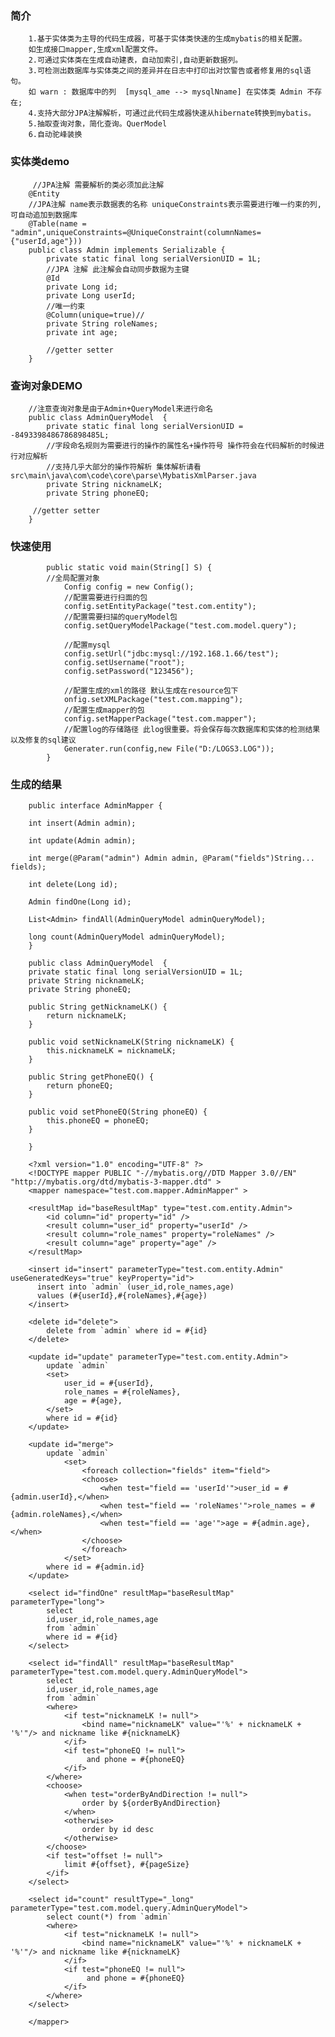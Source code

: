 ### 简介
        1.基于实体类为主导的代码生成器，可基于实体类快速的生成mybatis的相关配置。
        如生成接口mapper,生成xml配置文件。
        2.可通过实体类在生成自动建表，自动加索引,自动更新数据列。
        3.可检测出数据库与实体类之间的差异并在日志中打印出对饮警告或者修复用的sql语句。
        如 warn : 数据库中的列  [mysql_ame --> mysqlNname] 在实体类 Admin 不存在;
        4.支持大部分JPA注解解析，可通过此代码生成器快速从hibernate转换到mybatis。
        5.抽取查询对象，简化查询。QuerModel
        6.自动驼峰装换
### 实体类demo
         //JPA注解 需要解析的类必须加此注解
        @Entity
        //JPA注解 name表示数据表的名称 uniqueConstraints表示需要进行唯一约束的列,可自动追加到数据库
        @Table(name = "admin",uniqueConstraints=@UniqueConstraint(columnNames={"userId,age"}))
        public class Admin implements Serializable {
            private static final long serialVersionUID = 1L;
            //JPA 注解 此注解会自动同步数据为主键
            @Id
            private Long id;
            private Long userId;
            //唯一约束
            @Column(unique=true)//
            private String roleNames;
            private int age;
        
            //getter setter
        }
### 查询对象DEMO
        //注意查询对象是由于Admin+QueryModel来进行命名
        public class AdminQueryModel  {
            private static final long serialVersionUID = -8493398486786898485L;
            //字段命名规则为需要进行的操作的属性名+操作符号 操作符会在代码解析的时候进行对应解析
            //支持几乎大部分的操作符解析 集体解析请看src\main\java\com\code\core\parse\MybatisXmlParser.java
            private String nicknameLK;
            private String phoneEQ;
        
         //getter setter
        }

### 快速使用
            public static void main(String[] S) {
            //全局配置对象
                Config config = new Config();
                //配置需要进行扫面的包
                config.setEntityPackage("test.com.entity");
                //配置需要扫描的queryModel包
                config.setQueryModelPackage("test.com.model.query");
                
                //配置mysql
                config.setUrl("jdbc:mysql://192.168.1.66/test");
                config.setUsername("root");
                config.setPassword("123456");
                
                //配置生成的xml的路径 默认生成在resource包下
                onfig.setXMLPackage("test.com.mapping");
                //配置生成mapper的包
                config.setMapperPackage("test.com.mapper");
                //配置log的存储路径 此log很重要。将会保存每次数据库和实体的检测结果以及修复的sql建议
                Generater.run(config,new File("D:/LOGS3.LOG"));
            }
### 生成的结果   
        public interface AdminMapper {
        
        int insert(Admin admin);
        
        int update(Admin admin);
        
        int merge(@Param("admin") Admin admin, @Param("fields")String... fields);
        
        int delete(Long id);
        
        Admin findOne(Long id);
        
        List<Admin> findAll(AdminQueryModel adminQueryModel);
        
        long count(AdminQueryModel adminQueryModel);
        }
             
        public class AdminQueryModel  {
        private static final long serialVersionUID = 1L;
        private String nicknameLK;
        private String phoneEQ;
        
        public String getNicknameLK() {
            return nicknameLK;
        }
        
        public void setNicknameLK(String nicknameLK) {
            this.nicknameLK = nicknameLK;
        }
        
        public String getPhoneEQ() {
            return phoneEQ;
        }
        
        public void setPhoneEQ(String phoneEQ) {
            this.phoneEQ = phoneEQ;
        }
        
        }
             
        <?xml version="1.0" encoding="UTF-8" ?>
        <!DOCTYPE mapper PUBLIC "-//mybatis.org//DTD Mapper 3.0//EN" "http://mybatis.org/dtd/mybatis-3-mapper.dtd" >
        <mapper namespace="test.com.mapper.AdminMapper" >
        
        <resultMap id="baseResultMap" type="test.com.entity.Admin">
            <id column="id" property="id" />
            <result column="user_id" property="userId" />
            <result column="role_names" property="roleNames" />
            <result column="age" property="age" />
        </resultMap>
        
        <insert id="insert" parameterType="test.com.entity.Admin" useGeneratedKeys="true" keyProperty="id">
          insert into `admin` (user_id,role_names,age)
          values (#{userId},#{roleNames},#{age})
        </insert>
        
        <delete id="delete">
            delete from `admin` where id = #{id}
        </delete>
        
        <update id="update" parameterType="test.com.entity.Admin">
            update `admin`
            <set>
                user_id = #{userId},
                role_names = #{roleNames},
                age = #{age},
            </set>
            where id = #{id}
        </update>
        
        <update id="merge">
            update `admin`
                <set>
                    <foreach collection="fields" item="field">
                    <choose>
                        <when test="field == 'userId'">user_id = #{admin.userId},</when>
                        <when test="field == 'roleNames'">role_names = #{admin.roleNames},</when>
                        <when test="field == 'age'">age = #{admin.age},</when>
                    </choose>
                    </foreach>
                </set>
            where id = #{admin.id}
        </update>
        
        <select id="findOne" resultMap="baseResultMap" parameterType="long">
            select
            id,user_id,role_names,age
            from `admin`
            where id = #{id}
        </select>
        
        <select id="findAll" resultMap="baseResultMap" parameterType="test.com.model.query.AdminQueryModel">
            select
            id,user_id,role_names,age
            from `admin`
            <where>
                <if test="nicknameLK != null">
                    <bind name="nicknameLK" value="'%' + nicknameLK + '%'"/> and nickname like #{nicknameLK}
                </if>
                <if test="phoneEQ != null">
                     and phone = #{phoneEQ}
                </if>
            </where>
            <choose>
                <when test="orderByAndDirection != null">
                    order by ${orderByAndDirection}
                </when>
                <otherwise>
                    order by id desc
                </otherwise>
            </choose>
            <if test="offset != null">
                limit #{offset}, #{pageSize}
            </if>
        </select>
        
        <select id="count" resultType="_long" parameterType="test.com.model.query.AdminQueryModel">
            select count(*) from `admin`
            <where>
                <if test="nicknameLK != null">
                    <bind name="nicknameLK" value="'%' + nicknameLK + '%'"/> and nickname like #{nicknameLK}
                </if>
                <if test="phoneEQ != null">
                     and phone = #{phoneEQ}
                </if>
            </where>
        </select>
        
        </mapper>         
        